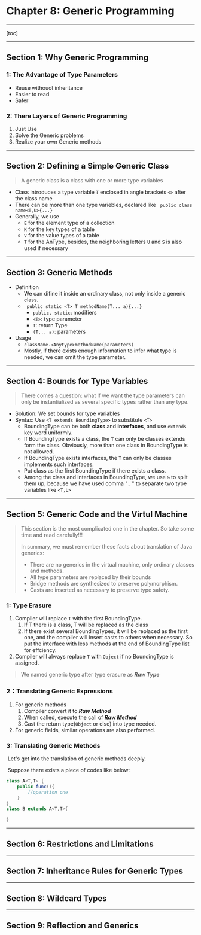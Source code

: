 # Chapter 8: Generic Programming #

---

[toc]

---

## Section 1: Why Generic Programming ##

### 1: The Advantage of Type Parameters

- Reuse withouot inheritance
- Easier to read
- Safer

### 2: There Layers of Generic Programming

1. Just Use
2. Solve the Generic problems
3. Realize your own Generic methods

---

## Section 2:  Defining a Simple Generic Class ##

> A generic class is a class with one or more type variables

- Class introduces a type variable ```T``` enclosed in angle brackets ```<>``` after the class name
- There can be more than one type variebles, declared like ``` public class name<T,U>{...}```
- Generally, we use
    - ```E``` for the element type of a collection
    - ```K``` for the key types of a table
    - ```V``` for the value types of a table
    - ```T``` for the AnType, besides, the neighboring letters ```U``` and ```S``` is also used if necessary



---

## Section 3: Generic Methods ##

- Definition
    - We can difine it inside an ordinary class, not only inside a generic class.
    - ``` public static <T> T methodName(T... a){...}``` 
        - ```public, static```: modifiers
        - ```<T>```: type parameter
        - ```T```: return Type
        - ```(T... a)```:  parameters
- Usage
    - ```className.<Anytype>methodName(parameters)```
    - Mostly, if there exists enough information to infer what type is needed, we can omit the type parameter.

---

## Section 4: Bounds for Type Variables ##

> There comes a question: what if we want the type parameters can only be instantialized as several specific types rather than any type.

- Solution: We set bounds for type variables
- Syntax: Use ```<T extends BoundingType>``` to substitute ```<T>```
    - BoundingType can be both **class** and **interfaces**, and use ```extends``` key word uniformly.
    - If BoundingType exists a class, the ```T``` can only be classes extends form the class. Obviously, more than one class in BoundingType is not allowed.
    - If BoundingType exists interfaces, the ```T``` can only be classes implements such interfaces.
    - Put class as the first BoundingType if there exists a class.
    - Among the class and interfaces in BoundingType, we use ```&``` to split them up, because we have used comma "```,``` " to separate two type variables like ```<T,U>```

---

## Section 5: Generic Code and the Virtul Machine ##

> This section is the most complicated one in the chapter. So take some time and read carefully!!!
>
> In summary, we must remember these facts about translation of Java generics:
>
> - There are no generics in the virtual machine, only ordinary classes and methods.
> - All type parameters are replaced by their bounds
> - Bridge methods are synthesized to preserve polymorphism.
> - Casts are inserted as necessary to preserve type safety.

### 1: Type Erasure ###

1. Compiler will replace ```T``` with the first BoundingType.
    1. If T there is a class, T will be replaced as the class
    2. If there exist several BoundingTypes, it will be replaced as the first one, and the compiler will insert casts to others when necessary. So put the interface with less methods at the end of BoundingType list for effciency.
2. Compiler will always replace ```T``` with ```Object``` if no BoundingType is assigned.

> We named generic type after type erasure as ***Raw Type***

### 2：Translating Generic Expressions ##

1. For generic methods
    1. Compiler convert it to ***Raw Method***
    2. When called, execute the call of ***Raw Method***
    3. Cast the return type(```Object``` or else) into type needed.
2. For generic fields, similar operations are also performed.

### 3: Translating Generic Methods ###

​	Let's get into the translation of generic methods deeply.

​	Suppose there exists a piece of codes like below:

```java
class A<T,T> {
    public func(){
    	//operation one
    }
}
class B extends A<T,T>{

}
```



---

## Section 6: Restrictions and Limitations ##

---

## Section 7: Inheritance Rules for Generic Types ##

---

## Section 8: Wildcard Types ##

---

## Section 9: Reflection and Generics ##

